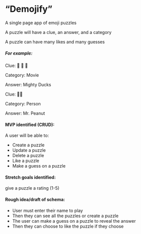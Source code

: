 # “Demojify”

A single page app of emoji puzzles


A puzzle will have a clue, an answer, and a category

A puzzle can have many likes and many guesses

##### For example:
Clue: 🏒 💪 🦆

Category: Movie

Answer: Mighty Ducks


Clue: 🧐🥜

Category: Person

Answer: Mr. Peanut


#### MVP identified (CRUD):

A user will be able to:	
* Create a puzzle
* Update a puzzle
* Delete a puzzle
* Like a puzzle
* Make a guess on a puzzle

#### Stretch goals identified:
give a puzzle a rating (1-5)

#### Rough idea/draft of schema:

* User must enter their name to play
* Then they can see all the puzzles or create a puzzle
* The user can make a guess on a puzzle to reveal the answer
* Then they can choose to like the puzzle if they choose
